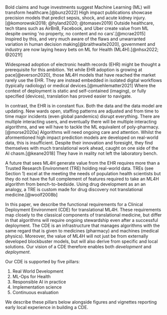 
Bold claims and huge investments suggest Machine Learning (ML) will transform healthcare.[@bunz2022] High impact publications showcase precision models that predict sepsis, shock, and acute kidney injury.[@komorowski2018; @hyland2020; @tomasev2019] Outside healthcare, tech titans such as AirBnB, Facebook, and Uber create value from ML despite owning 'no property, no content and no cars'.[@mcrae2015] Inspired by this, and very much aware of the flaws and unwarranted variation in human decision making[@braithwaite2020], government and industry are now laying heavy bets on ML for Health (ML4H).[@nhsx2022; @2021f]

Widespread adoption of electronic health records (EHR) might be thought a prerequisite for this ambition. Yet while EHR adoption is growing at pace[@everson2020], those ML4H models that have reached the market rarely use the EHR. They are instead embedded in isolated digital workflows (typically radiology) or medical devices.[@muehlematter2021] Where the context of deployment is static and self-contained (imaging), or fully specified (devices), translation has proved easier to navigate.

In contrast, the EHR is in constant flux. Both the data and the data model are updating. New wards open, staffing patterns are adjusted and from time to time major incidents (even global pandemics) disrupt everything. There are multiple interacting users, and eventually there will be multiple interacting algorithms, and we will have to tackle the ML equivalent of poly-pharmacy.[@morse2020a] Algorithms will need ongoing care and attention. Whilst the aformentioned high impact prediction models are developed on real-world data, this is insufficient. Despite their innovation and foresight, they find themselves with much translational work ahead, caught on one side of the AI chasm.[@keane2018] They have in reality not left the laboratory bench.

A future that sees ML4H generate value from the EHR requires more than a Trusted Research Environment (TRE) holding real-world data. TREs (see Section 1) excel at the meeting the needs of population health scientists but they do not have the full complement of features required to take an ML4H algorithm from bench-to-bedside. Using drug development as an an analogy, a TRE is custom made for drug discovery not translational medicine.[@woolf2008b] 

In this paper, we describe the functional requirements for a Clinical Deployment Environment (CDE) for translational ML4H. These requirements map closely to the classical components of translational medicine, but differ in that algorithms will require ongoing stewardship even after a successful deployment. The CDE is an infrastructure that manages algorithms with the same regard that is given to medicines (pharmacy) and machines (medical physics). Moreover, the value of ML4H will not just be from externally developed blockbuster models, but will also derive from specific and local solutions. Our vision of a CDE therefore enables both *development* and *deployment*.  

Our CDE is supported by five pillars: 

1. Real World Development
2. ML-Ops for Health
3. Responsible AI in practice
4. Implementation science
5. Continuous evaluation

We describe these pillars below alongside figures and vignettes reporting early local experience in building a CDE.